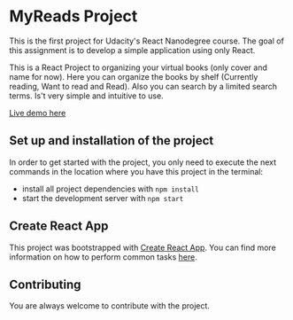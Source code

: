 # MyReads Project

This is the first project for Udacity's React Nanodegree course. The goal of this assignment is to develop a simple application using only React.

This is a React Project to organizing your virtual books (only cover and name for now). Here you can organize the books by shelf (Currently reading, Want to read and Read). Also you can search by a limited search terms. Is't very simple and intuitive to use.

[Live demo here](https://myreads-cdpd0oz97.now.sh/)

## Set up and installation of the project

In order to get started with the project, you only need to execute the next commands in the location where you have this project in the terminal:

* install all project dependencies with `npm install`
* start the development server with `npm start`

## Create React App

This project was bootstrapped with [Create React App](https://github.com/facebookincubator/create-react-app). You can find more information on how to perform common tasks [here](https://github.com/facebookincubator/create-react-app/blob/master/packages/react-scripts/template/README.md).

## Contributing

You are always welcome to contribute with the project.
